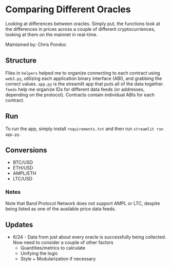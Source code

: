 # Comparing Different Oracles
Looking at differences between oracles. Simply put, the functions look at the differences in prices across a couple of different cryptocurriences, looking at them on the mainnet in real-time.

Maintained by: Chris Pondoc

## Structure
Files in `helpers` helped me to organize connecting to each contract using `web3.py`, utilizing each application binary interface (ABI), and grabbing the correct values. `app.py` is the streamlit app that puts all of the data together. `feeds` help me organize IDs for different data feeds (or addresses, depending on the protocol). Contracts contain individual ABIs for each contract.

## Run
To run the app, simply install `requirements.txt` and then run `streamlit run app.py`.

## Conversions
* BTC/USD
* ETH/USD
* AMPL/ETH
* LTC/USD

### Notes
Note that Band Protocol Network does not support AMPL or LTC, despite being listed as one of the available price data feeds.

## Updates
* 6/24 - Data from just about every oracle is successfully being collected. Now need to consider a couple of other factors
    * Quantities/metrics to calculate
    * Unifying the logic
    * Style + Modularization if necessary
